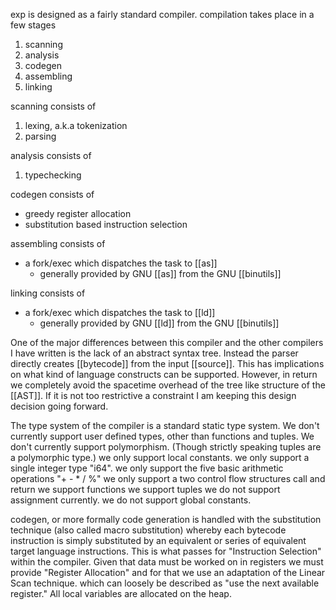 
exp is designed as a fairly standard compiler. 
compilation takes place in a few stages

1. scanning
2. analysis
3. codegen
4. assembling
5. linking

scanning consists of

1. lexing, a.k.a tokenization
2. parsing

analysis consists of 

1. typechecking

codegen consists of 

* greedy register allocation
* substitution based instruction selection

assembling consists of 

* a fork/exec which dispatches the task to [[as]]
	* generally provided by GNU [[as]] from the GNU [[binutils]]

linking consists of

 * a fork/exec which dispatches the task to [[ld]]
	 * generally provided by GNU [[ld]] from the GNU [[binutils]]

One of the major differences between this compiler and the other compilers I have 
written is the lack of an abstract syntax tree. Instead the parser directly creates [[bytecode]] from the input [[source]]. This has implications on what kind of 
language constructs can be supported. However, in return we completely avoid the 
spacetime overhead of the tree like structure of the [[AST]].
If it is not too restrictive a constraint I am keeping this design decision going forward.

The type system of the compiler is a standard static type system.
We don't currently support user defined types, other than functions and tuples.
We don't currently support polymorphism. (Though strictly speaking tuples are a polymorphic type.)
we only support local constants.
we only support a single integer type "i64".
we only support the five basic arithmetic operations "+ - * / %"
we only support a two control flow structures call and return
we support functions
we support tuples
we do not support assignment currently.
we do not support global constants.

codegen, or more formally code generation is handled with the substitution technique (also called macro substitution) whereby each bytecode instruction is simply substituted by an equivalent or series of equivalent target language instructions. This is what passes for "Instruction Selection" within the compiler. Given that data must be worked on in registers we must provide "Register Allocation" and for that we use an adaptation of the Linear Scan technique. which can loosely be described as "use the next available register." All local variables are allocated on the heap.



